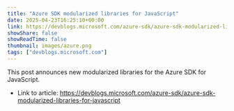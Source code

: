 ```yaml
---
title: "Azure SDK modularized libraries for JavaScript"
date: 2025-04-23T16:25:10+00:00
link: https://devblogs.microsoft.com/azure-sdk/azure-sdk-modularized-libraries-for-javascript
showShare: false
showReadTime: false
thumbnail: images/azure.png
tags: ["devblogs.microsoft.com"]
---
```

This post announces new modularized libraries for the Azure SDK for JavaScript.

- Link to article: https://devblogs.microsoft.com/azure-sdk/azure-sdk-modularized-libraries-for-javascript